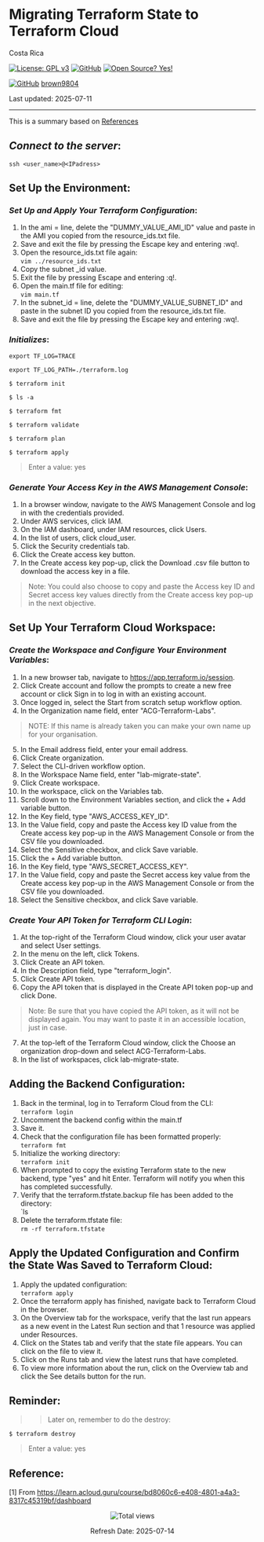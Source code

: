 # Migrating Terraform State to Terraform Cloud

Costa Rica

[![License: GPL v3](https://img.shields.io/badge/License-GPLv3-blue.svg)](https://www.gnu.org/licenses/gpl-3.0)
[![GitHub](https://badgen.net/badge/icon/github?icon=github&label)](https://github.com) [![Open Source? Yes!](https://badgen.net/badge/Open%20Source%20%3F/Yes%21/blue?icon=github)](https://github.com/Naereen/badges/)

[![GitHub](https://img.shields.io/badge/--181717?logo=github&logoColor=ffffff)](https://github.com/)
[brown9804](https://github.com/brown9804)

Last updated: 2025-07-11

----------

This is a summary based on [References](#reference)

## _Connect to the server_:

`ssh <user_name>@<IPadress>`


## Set Up the Environment:

### _Set Up and Apply Your Terraform Configuration_:

1. In the ami = line, delete the "DUMMY_VALUE_AMI_ID" value and paste in the AMI you copied from the resource_ids.txt file.
2. Save and exit the file by pressing the Escape key and entering :wq!.
3. Open the resource_ids.txt file again: <br/>
`vim ../resource_ids.txt`
4. Copy the subnet _id value.
5. Exit the file by pressing Escape and entering :q!.
6. Open the main.tf file for editing: <br/>
`vim main.tf`
7. In the subnet_id = line, delete the "DUMMY_VALUE_SUBNET_ID" and paste in the subnet ID you copied from the resource_ids.txt file.
8. Save and exit the file by pressing the Escape key and entering :wq!.


### _Initializes_:

`export TF_LOG=TRACE`

`export TF_LOG_PATH=./terraform.log`

`$ terraform init`

`$ ls -a`

`$ terraform fmt`

`$ terraform validate`

`$ terraform plan`

`$ terraform apply`

> Enter a value: yes


### _Generate Your Access Key in the AWS Management Console_:
1. In a browser window, navigate to the AWS Management Console and log in with the credentials provided.
2. Under AWS services, click IAM.
3. On the IAM dashboard, under IAM resources, click Users.
4. In the list of users, click cloud_user.
5. Click the Security credentials tab.
6. Click the Create access key button.
7. In the Create access key pop-up, click the Download .csv file button to download the access key in a file.
> Note: You could also choose to copy and paste the Access key ID and Secret access key values directly from the Create access key pop-up in the next objective.


## Set Up Your Terraform Cloud Workspace:
### _Create the Workspace and Configure Your Environment Variables_:
1. In a new browser tab, navigate to https://app.terraform.io/session.
2. Click Create account and follow the prompts to create a new free account or click Sign in to log in with an existing account.
3. Once logged in, select the Start from scratch setup workflow option.
4. In the Organization name field, enter "ACG-Terraform-Labs".
> NOTE: If this name is already taken you can make your own name up for your organisation.
5. In the Email address field, enter your email address.
6. Click Create organization.
7. Select the CLI-driven workflow option.
8. In the Workspace Name field, enter "lab-migrate-state".
9. Click Create workspace.
10. In the workspace, click on the Variables tab.
11. Scroll down to the Environment Variables section, and click the + Add variable button.
12. In the Key field, type "AWS_ACCESS_KEY_ID".
13. In the Value field, copy and paste the Access key ID value from the Create access key pop-up in the AWS Management Console or from the CSV file you downloaded.
14. Select the Sensitive checkbox, and click Save variable.
15. Click the + Add variable button.
16. In the Key field, type "AWS_SECRET_ACCESS_KEY".
17. In the Value field, copy and paste the Secret access key value from the Create access key pop-up in the AWS Management Console or from the CSV file you downloaded.
18. Select the Sensitive checkbox, and click Save variable.


### _Create Your API Token for Terraform CLI Login_:
1. At the top-right of the Terraform Cloud window, click your user avatar and select User settings.
2. In the menu on the left, click Tokens.
3. Click Create an API token.
4. In the Description field, type "terraform_login".
5. Click Create API token.
6. Copy the API token that is displayed in the Create API token pop-up and click Done.
> Note: Be sure that you have copied the API token, as it will not be displayed again. You may want to paste it in an accessible location, just in case.
7. At the top-left of the Terraform Cloud window, click the Choose an organization drop-down and select ACG-Terraform-Labs.
8. In the list of workspaces, click lab-migrate-state.


## Adding the Backend Configuration:

1. Back in the terminal, log in to Terraform Cloud from the CLI: <br/>
`terraform login`
2. Uncomment the backend config within the main.tf
3. Save it.
4. Check that the configuration file has been formatted properly: <br/>
`terraform fmt`
5. Initialize the working directory: <br/>
`terraform init`
6. When prompted to copy the existing Terraform state to the new backend, type "yes" and hit Enter. Terraform will notify you when this has completed successfully.
7. Verify that the terraform.tfstate.backup file has been added to the directory: <br/>
`ls
8. Delete the terraform.tfstate file: <br/>
`rm -rf terraform.tfstate`


## Apply the Updated Configuration and Confirm the State Was Saved to Terraform Cloud:
1. Apply the updated configuration: <br/>
`terraform apply`
2. Once the terraform apply has finished, navigate back to Terraform Cloud in the browser.
3. On the Overview tab for the workspace, verify that the last run appears as a new event in the Latest Run section and that 1 resource was applied under Resources.
4. Click on the States tab and verify that the state file appears. You can click on the file to view it.
5. Click on the Runs tab and view the latest runs that have completed.
6. To view more information about the run, click on the Overview tab and click the See details button for the run.

## Reminder:

>> Later on, remember to do the destroy:

`$ terraform destroy`

> Enter a value: yes

## Reference:

[1] From https://learn.acloud.guru/course/bd8060c6-e408-4801-a4a3-8317c45319bf/dashboard <br/>

<!-- START BADGE -->
<div align="center">
  <img src="https://img.shields.io/badge/Total%20views-673-limegreen" alt="Total views">
  <p>Refresh Date: 2025-07-14</p>
</div>
<!-- END BADGE -->
